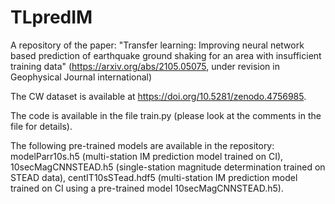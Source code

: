 # TLpredIM


A repository of the paper: "Transfer learning: Improving neural network based prediction of earthquake ground shaking for an area with insufficient training data" (https://arxiv.org/abs/2105.05075, under revision in Geophysical Journal international)

The CW dataset is available at https://doi.org/10.5281/zenodo.4756985. 

The code is available in the file train.py (please look at the comments in the file for details).

The following pre-trained models are available in the repository:  modelParr10s.h5 (multi-station IM prediction model trained on CI), 10secMagCNNSTEAD.h5 (single-station magnitude determination trained on STEAD data), centIT10sSTead.hdf5 (multi-station IM prediction model trained on CI using a pre-trained model 10secMagCNNSTEAD.h5).
